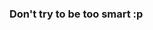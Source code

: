 <!-- # Challenge 14 - Assign user to the UserGroup and Retrieving groups joined by current user

In this challenge you have to complete another set of two features found at the Join Groups & Joined Group page of Collab Hub

<p align="center">
  <img src="./images/14a.png" width="700px">
</p>

<p align="center">
  <img src="./images/14b.png" width="700px">
</p>

Your task involves completing the codes in these following files:
`groupRepository.js`,`groupService.js`.

1. Implement a method called `addUserToGroup(data)` in the `groupService.js` file which will call a function of same name and parameter from `groupRepository.js` method and return a status code of `200` as a success response when a record is created at the UserGroups table successfully.  
Expected object for `data` parameter:
```json
{
    group_id:"<SELECTED GROUP ID>",
    user_id:"<CURRENT USER ID>"
}
```

2. Implement a method called `getGroupsFromUser(userId)` in the `groupService.js` file which will call a function of same name and parameter from `groupRepository.js` method. It will return an array of groups which matches the provided user id. You will need to make use the mapping from the UserGroups table.


**HINT** 
-  After adding a new mapping at UserGroups table, you can use getGroupsFromUser function to validate if you can retrieve the expected groups joined by the current user. -->

### Don't try to be too smart :p
